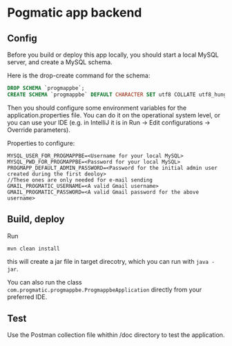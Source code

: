 # Pogmatic app backend

## Config

Before you build or deploy this app locally, you should start a local MySQL server, and create a MySQL schema.

Here is the drop-create command for the schema:

```SQL
DROP SCHEMA `progmappbe`;
CREATE SCHEMA `progmappbe` DEFAULT CHARACTER SET utf8 COLLATE utf8_hungarian_ci;
```

Then you should configure some environment variables for the application.properties file.
You can do it on the operational system level, or you can use your IDE (e.g. in IntelliJ it is in Run -> Edit configurations -> Override parameters).

Properties to configure:
```
MYSQL_USER_FOR_PROGMAPPBE=<Username for your local MySQL>
MYSQL_PWD_FOR_PROGMAPPBE=<Password for your local MySQL>
PROGMAPP_DEFAULT_ADMIN_PASSWORD=<Password for the initial admin user created during the first deoloy>
//These ones are only needed for e-mail sending
GMAIL_PROGMATIC_USERNAME=<A valid Gmail username>
GMAIL_PROGMATIC_PASSWORD=<A valid Gmail password for the above username>
```
## Build, deploy

Run
```
mvn clean install
```
this will create a jar file in target direcotry, which you can run with `java -jar`.

You can also run the class `com.progmatic.progmappbe.ProgmappbeApplication` directly from your preferred IDE.

## Test
Use the Postman collection file whithin /doc directory to test the application.